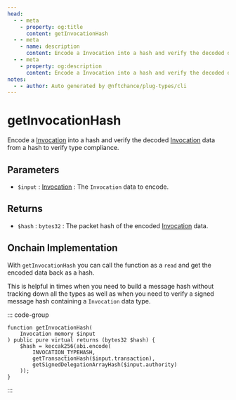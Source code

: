 ```yaml
---
head:
  - - meta
    - property: og:title
      content: getInvocationHash
  - - meta
    - name: description
      content: Encode a Invocation into a hash and verify the decoded data to verify type compliance.
  - - meta
    - property: og:description
      content: Encode a Invocation into a hash and verify the decoded data to verify type compliance.
notes:
  - - author: Auto generated by @nftchance/plug-types/cli
---
```


# getInvocationHash

Encode a [Invocation](/generated/base-types/Invocation) into a hash and verify the decoded [Invocation](/generated/base-types/Invocation) data from a hash to verify type compliance.

## Parameters

- `$input` : [Invocation](/generated/base-types/Invocation) : The `Invocation` data to encode.

## Returns

- `$hash` : `bytes32` : The packet hash of the encoded [Invocation](/generated/base-types/Invocation) data.

## Onchain Implementation

With `getInvocationHash` you can call the function as a `read` and get the encoded data back as a hash.

This is helpful in times when you need to build a message hash without tracking down all the types as well as when you need to verify a signed message hash containing a `Invocation` data type.

::: code-group

```solidity [Types.sol:getInvocationHash]
function getInvocationHash(
	Invocation memory $input
) public pure virtual returns (bytes32 $hash) {
	$hash = keccak256(abi.encode(
		INVOCATION_TYPEHASH,
		getTransactionHash($input.transaction),
		getSignedDelegationArrayHash($input.authority)
	));
}
```

:::

